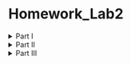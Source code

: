 # Homework_Lab2
<details>
<summary>Part I</summary>

1. Создайте пустой репозиторий на сервисе github.com (или gitlab.com, или bitbucket.com).  
![Созданный пустой репозиторий](./git_init.png)\
[Ссылка на репозиторий](https://github.com/maxonhick/Homework_Lab2.git)
2. Выполните инструкцию по созданию первого коммита на странице репозитория, созданного на предыдещем шаге.\
![Выполненая инструкция, по созданию репозитория](./instruction.png)
3. Создайте файл ```hello_world.cpp``` в локальной копии репозитория (который должен был появиться на шаге 2). Реализуйте программу **Hello world** на языке C++ используя плохой стиль кода. Например, после заголовочных файлов вставьте строку ```using namespace std;```.
```sh
vim hello_world.cpp
```
Откроется редактор файлов, в котором будет написана нужная программа.\
4. Добавьте этот файл в локальную копию репозитория.\
```git add .```\
5. Закоммитьте изменения с осмысленным сообщением.\
```git commit -m "add first program(hello_world.cpp)"```
```sh
[main 2c72ddc] add first program(hello_world.cpp)
 4 files changed, 26 insertions(+), 1 deletion(-)
 create mode 100644 git_init.png
 create mode 100644 hello_world.cpp
 create mode 100644 instruction.png
```
6. Изменитьте исходный код так, чтобы программа через стандартный поток ввода запрашивалось имя пользователя. А в стандартный поток вывода печаталось сообщение ```Hello world from @name```, где ```@name``` имя пользователя.\
Просто добавили пару строк кода, сомневаюсь, что есть что-то интересное.
7. Закоммитьте новую версию программы. Почему не надо добавлять файл повторно git add?\
```git commit -m "modified hello_world.cpp"```
8. Запуште изменения в удалёный репозиторий.\
```git push```
9. Проверьте, что история коммитов доступна в удалёный репозитории.\
![Коммиты](./activity.png)
</details>
<details>
<summary>Part II</summary>

1. В локальной копии репозитория создайте локальную ветку ```patch1```.\
```git branch patch1```
2. Внесите изменения в ветке ```patch1``` по исправлению кода и избавления от ```using namespace std;```.\
Перейдём в ветку ```patch1```: ```git checkout patch1```\
Изменим файл также через vim.
3. **commit, push** локальную ветку в удалённый репозиторий.
```sh
git commit -am "vers. without 'using namespace std;'"
git push --set-upstream lab2 patch1
```
4. Проверьте, что ветка ```patch1``` доступна в удалёный репозитории.
![Проверка доступности новой ветки](./branches.png)
5. Создайте pull-request ```patch1 -> master```.
Для этого на самой странице репозитория надо нажать кнопку ```Compare && pull request```. (сомневаюсь, что нужны лишнее скрины)
6. В локальной копии в ветке ```patch1``` добавьте в исходный код комментарии.\
Всё такжечерез vim добавим комментарии.
7. **commit, push** Комментарии тут уже не нужны, это стало обычным делом.
8. Проверьте, что новые изменения есть в созданном на **шаге 5** pull-request.\
![проверка изменений в pull-request](./checking_for_chages.png)
9. В удалённый репозитории выполните слияние PR ```patch1 -> master``` и удалите ветку ```patch1``` в удаленном репозитории.\
Это всё делает в интерфейсе GitHub, достаточно интуитивно, не очень хочесят захламлять отчёт фотографиями, поэтому можно будет просто посмотреть результат.
![Выполненый merge и delete patch1](./merge.png)
10. Локально выполните **pull**.\
```git checkout main``` - перейдёи в основную ветку\
```git pull``` - получим все изменения
11. С помощью команды **git log** просмотрите историю в локальной версии ветки ```master```.
<details>
<summary>Вывод команды:</summary>

```sh
commit 72012459e792add24636b222d1a0586cb47e05f2
Merge: da54121 908394e
Author: maxonhick <92450249+maxonhick@users.noreply.github.com>
Date:   Sun Mar 2 13:56:44 2025 +0300

    Merge pull request #1 from maxonhick/patch1
    
    Выполнение пункта 9 в домашнем задании.

commit 908394eebe55543fbf53d6559a93c795a3f31d62
Author: maxonhick <max2007varlamov@gmail.com>
Date:   Sun Mar 2 13:54:22 2025 +0300

    final commit before merge

commit 38d7a86bed04b2de188636abded0fc6fca85c8b3
Author: maxonhick <max2007varlamov@gmail.com>
Date:   Sun Mar 2 13:45:03 2025 +0300

    add comments

commit 8c7c22d76be96828f7fb8a02d0a9b0d5edcb9d79
Author: maxonhick <max2007varlamov@gmail.com>
Date:   Sun Mar 2 13:39:41 2025 +0300

    edited README.md

commit 89e85dc5575729d8073f6bd3eb360f81d3efb3a2
Author: maxonhick <max2007varlamov@gmail.com>
Date:   Sun Mar 2 13:29:06 2025 +0300

    vers. without 'using namespace std;'

commit da5412143bcad1ee8465e14cc822221f806b876b
Author: maxonhick <max2007varlamov@gmail.com>
Date:   Sun Mar 2 11:31:58 2025 +0300

    Correct Part I

commit da74c29b585d4b5c51b6ba0367ded76668f9f844
Author: maxonhick <max2007varlamov@gmail.com>
Date:   Sun Mar 2 11:29:33 2025 +0300

    final PartI

commit 985ab97f634c6a9d923989f47f702cf980edda87
Author: maxonhick <max2007varlamov@gmail.com>
Date:   Sun Mar 2 11:19:18 2025 +0300

    modified hello_world.cpp

commit 2c72ddc1a65e0600bb19ad70342de146ee3f01a4
Author: maxonhick <max2007varlamov@gmail.com>
Date:   Sun Mar 2 11:06:31 2025 +0300

    add first program(hello_world.cpp)

commit da46413998898b2ad91c854f9febe5fd324854f6
Author: maxonhick <max2007varlamov@gmail.com>
Date:   Sun Mar 2 10:43:30 2025 +0300

    first commit
```
</details>

12. Удалите локальную ветку ```patch1```.\
```git branch -d patch1``` - удаляем локально ветку ```patch1```\
```git fetch --prune``` - удаляем информацию об удалённой ветке
</details>
<details>
<summary>Part III</summary>

1. Создайте новую локальную ветку ```patch2```.
```sh
git branch patch2 // Содание новой ветки
git checkout patch2 // Переход в новую ветку
```
2. Измените code style с помощью утилиты clang-format. Например, используя опцию ```-style=Mozilla```.\
```clang-format -style=Mozilla -i hello_world.cpp``` - изменили формат
3. **commit, push**, создайте pull-request ```patch2 -> master```.
```sh
git commit -am "chenged style 'hello_world.cpp'"
git push --set-upstream lab2 patch2
```
pull-request так же содаётся через сайт Git-Hub\
4. В ветке master в удаленном репозитории измените комментарии, например, расставьте знаки препинания, переведите комментарии на другой язык.\
Выполняется через сайт, скрины излишни, выполнение пункта можно посмотреть в истории commit'ов репозитория.\
5. Убедитесь, что в pull-request появились конфликтны.
![конфликт версий](./conflict.png)
6. Для этого локально выполните **pull + rebase** (точную последовательность команд, следует узнать самостоятельно). **Исправьте конфликты.**
```sh
git pul --rebase lab2 main
vim hello_world.cpp // Исправляем конфликт в файле
git add hello_world.cpp // Зафиксируем изменения 
git rebase --continue // Продолжим исправление конфликтов
```
7. Сделайте force push в ветку ```patch2```
```sh
git push lab2 patch2 --force-with-lease
```
8. Убедитеcь, что в pull-request пропали конфликтны.
![Конфликты пропали](./no_conflicts.png)
9. Вмержите pull-request ```patch2 -> master```.\
Делается через сайт, шаги показаны в Part II.
</details>
